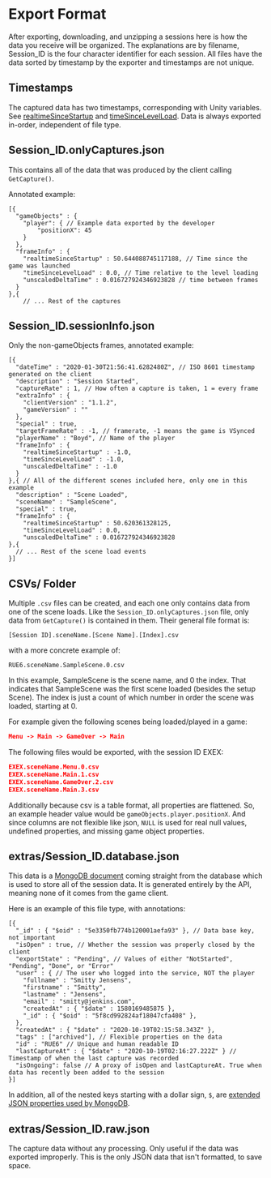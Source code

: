 # Export Format

After exporting, downloading, and unzipping a sessions here is how the data you receive will be organized.
The explanations are by filename, Session_ID is the four character identifier for each session. All files
have the data sorted by timestamp by the exporter and timestamps are not unique.

## Timestamps

The captured data has two timestamps, corresponding with Unity variables. See [realtimeSinceStartup](https://docs.unity3d.com/ScriptReference/Time-realtimeSinceStartup.html) and [timeSinceLevelLoad](https://docs.unity3d.com/ScriptReference/Time-timeSinceLevelLoad.html). Data is always exported in-order, independent of file type.

## Session_ID.onlyCaptures.json

This contains all of the data that was produced by the client calling `GetCapture()`.

Annotated example:

```text
[{
  "gameObjects" : {
    "player": { // Example data exported by the developer
        "positionX": 45
    }
  },
  "frameInfo" : {
    "realtimeSinceStartup" : 50.644088745117188, // Time since the game was launched
    "timeSinceLevelLoad" : 0.0, // Time relative to the level loading
    "unscaledDeltaTime" : 0.016727924346923828 // time between frames
  }
},{
    // ... Rest of the captures
```

## Session_ID.sessionInfo.json

Only the non-gameObjects frames, annotated example:

```text
[{
  "dateTime" : "2020-01-30T21:56:41.6282480Z", // ISO 8601 timestamp generated on the client
  "description" : "Session Started",
  "captureRate" : 1, // How often a capture is taken, 1 = every frame
  "extraInfo" : {
    "clientVersion" : "1.1.2",
    "gameVersion" : ""
  },
  "special" : true,
  "targetFrameRate" : -1, // framerate, -1 means the game is VSynced
  "playerName" : "Boyd", // Name of the player
  "frameInfo" : {
    "realtimeSinceStartup" : -1.0,
    "timeSinceLevelLoad" : -1.0,
    "unscaledDeltaTime" : -1.0
  }
},{ // All of the different scenes included here, only one in this example
  "description" : "Scene Loaded",
  "sceneName" : "SampleScene",
  "special" : true,
  "frameInfo" : {
    "realtimeSinceStartup" : 50.620361328125,
    "timeSinceLevelLoad" : 0.0,
    "unscaledDeltaTime" : 0.016727924346923828
},{
  // ... Rest of the scene load events
}]
```

## CSVs/ Folder

Multiple `.csv` files can be created, and each one only contains data from one of the scene loads. Like the `Session_ID.onlyCaptures.json` file, only data from `GetCapture()` is contained in them. Their general file format is:

```text
[Session ID].sceneName.[Scene Name].[Index].csv
```

with a more concrete example of:

```text
RUE6.sceneName.SampleScene.0.csv
```

In this example, SampleScene is the scene name, and 0 the index. That indicates that SampleScene was the first scene loaded (besides the setup Scene). The index is just a count of which number in order the scene was loaded, starting at 0.

For example given the following scenes being loaded/played in a game:

```json
Menu -> Main -> GameOver -> Main
```

The following files would be exported, with the session ID EXEX:

```json
EXEX.sceneName.Menu.0.csv
EXEX.sceneName.Main.1.csv
EXEX.sceneName.GameOver.2.csv
EXEX.sceneName.Main.3.csv
```

Additionally because csv is a table format, all properties are flattened. So, an example header value would be `gameObjects.player.positionX`. And since columns are not flexible like json, `NULL` is used for real null values, undefined properties, and missing game object properties.

## extras/Session_ID.database.json

This data is a [MongoDB document](https://docs.mongodb.com/manual/core/document/) coming straight from the database which is used to store all of the session data. It is generated entirely by the API, meaning none of it comes from the game client.

Here is an example of this file type, with annotations:

```text
[{
  "_id" : { "$oid" : "5e3350fb774b120001aefa93" }, // Data base key, not important
  "isOpen" : true, // Whether the session was properly closed by the client
  "exportState" : "Pending", // Values of either "NotStarted", "Pending", "Done", or "Error"
  "user" : { // The user who logged into the service, NOT the player
    "fullname" : "Smitty Jensens",
    "firstname" : "Smitty",
    "lastname" : "Jensens",
    "email" : "smitty@jenkins.com",
    "createdAt" : { "$date" : 1580169485875 },
    "_id" : { "$oid" : "5f8cd992824af18047cfa408" },
  },
  "createdAt" : { "$date" : "2020-10-19T02:15:58.343Z" },
  "tags" : ["archived"], // Flexible properties on the data
  "id" : "RUE6" // Unique and human readable ID
  "lastCaptureAt" : { "$date" : "2020-10-19T02:16:27.222Z" } // Timestamp of when the last capture was recorded
  "isOngoing": false // A proxy of isOpen and lastCaptureAt. True when data has recently been added to the session
}]
```

In addition, all of the nested keys starting with a dollar sign, `$`, are [extended JSON properties used by MongoDB](https://docs.mongodb.com/manual/reference/mongodb-extended-json/).

## extras/Session_ID.raw.json

The capture data without any processing. Only useful if the data was exported improperly. This is the only JSON data that isn't formatted, to save space.
